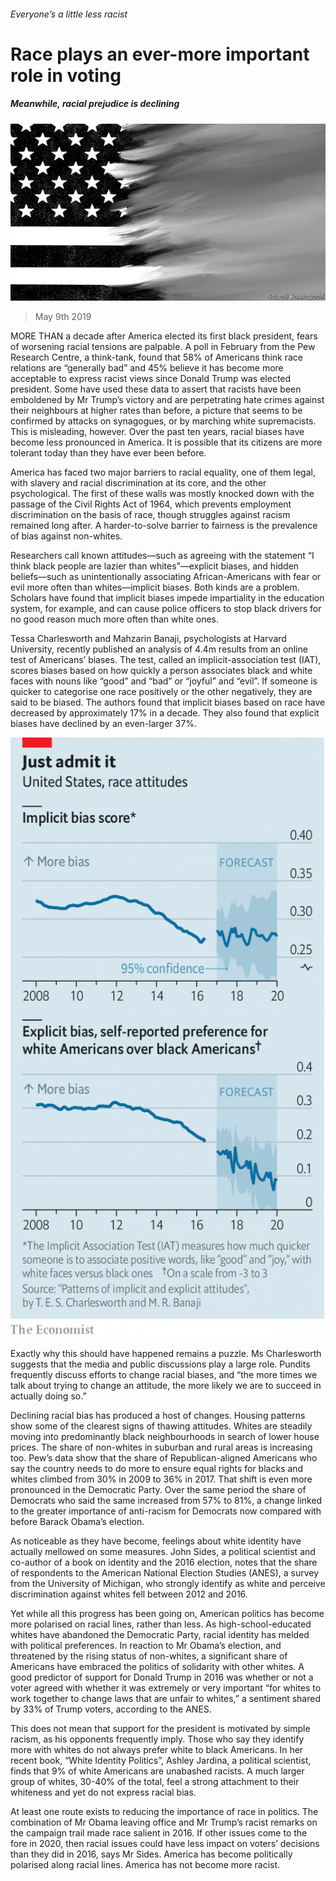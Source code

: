 ###### Everyone’s a little less racist

# Race plays an ever-more important role in voting 

##### Meanwhile, racial prejudice is declining 

![image](images/20190511_USD001_0.jpg) 

> May 9th 2019 

MORE THAN a decade after America elected its first black president, fears of worsening racial tensions are palpable. A poll in February from the Pew Research Centre, a think-tank, found that 58% of Americans think race relations are “generally bad” and 45% believe it has become more acceptable to express racist views since Donald Trump was elected president. Some have used these data to assert that racists have been emboldened by Mr Trump’s victory and are perpetrating hate crimes against their neighbours at higher rates than before, a picture that seems to be confirmed by attacks on synagogues, or by marching white supremacists. This is misleading, however. Over the past ten years, racial biases have become less pronounced in America. It is possible that its citizens are more tolerant today than they have ever been before. 

America has faced two major barriers to racial equality, one of them legal, with slavery and racial discrimination at its core, and the other psychological. The first of these walls was mostly knocked down with the passage of the Civil Rights Act of 1964, which prevents employment discrimination on the basis of race, though struggles against racism remained long after. A harder-to-solve barrier to fairness is the prevalence of bias against non-whites. 

Researchers call known attitudes—such as agreeing with the statement “I think black people are lazier than whites”—explicit biases, and hidden beliefs—such as unintentionally associating African-Americans with fear or evil more often than whites—implicit biases. Both kinds are a problem. Scholars have found that implicit biases impede impartiality in the education system, for example, and can cause police officers to stop black drivers for no good reason much more often than white ones. 

Tessa Charlesworth and Mahzarin Banaji, psychologists at Harvard University, recently published an analysis of 4.4m results from an online test of Americans’ biases. The test, called an implicit-association test (IAT), scores biases based on how quickly a person associates black and white faces with nouns like “good” and “bad” or “joyful” and “evil”. If someone is quicker to categorise one race positively or the other negatively, they are said to be biased. The authors found that implicit biases based on race have decreased by approximately 17% in a decade. They also found that explicit biases have declined by an even-larger 37%. 

![image](images/20190511_USC659.png) 

Exactly why this should have happened remains a puzzle. Ms Charlesworth suggests that the media and public discussions play a large role. Pundits frequently discuss efforts to change racial biases, and “the more times we talk about trying to change an attitude, the more likely we are to succeed in actually doing so.” 

Declining racial bias has produced a host of changes. Housing patterns show some of the clearest signs of thawing attitudes. Whites are steadily moving into predominantly black neighbourhoods in search of lower house prices. The share of non-whites in suburban and rural areas is increasing too. Pew’s data show that the share of Republican-aligned Americans who say the country needs to do more to ensure equal rights for blacks and whites climbed from 30% in 2009 to 36% in 2017. That shift is even more pronounced in the Democratic Party. Over the same period the share of Democrats who said the same increased from 57% to 81%, a change linked to the greater importance of anti-racism for Democrats now compared with before Barack Obama’s election. 

As noticeable as they have become, feelings about white identity have actually mellowed on some measures. John Sides, a political scientist and co-author of a book on identity and the 2016 election, notes that the share of respondents to the American National Election Studies (ANES), a survey from the University of Michigan, who strongly identify as white and perceive discrimination against whites fell between 2012 and 2016. 

Yet while all this progress has been going on, American politics has become more polarised on racial lines, rather than less. As high-school-educated whites have abandoned the Democratic Party, racial identity has melded with political preferences. In reaction to Mr Obama’s election, and threatened by the rising status of non-whites, a significant share of Americans have embraced the politics of solidarity with other whites. A good predictor of support for Donald Trump in 2016 was whether or not a voter agreed with whether it was extremely or very important “for whites to work together to change laws that are unfair to whites,” a sentiment shared by 33% of Trump voters, according to the ANES. 

This does not mean that support for the president is motivated by simple racism, as his opponents frequently imply. Those who say they identify more with whites do not always prefer white to black Americans. In her recent book, “White Identity Politics”, Ashley Jardina, a political scientist, finds that 9% of white Americans are unabashed racists. A much larger group of whites, 30-40% of the total, feel a strong attachment to their whiteness and yet do not express racial bias. 

At least one route exists to reducing the importance of race in politics. The combination of Mr Obama leaving office and Mr Trump’s racist remarks on the campaign trail made race salient in 2016. If other issues come to the fore in 2020, then racial issues could have less impact on voters’ decisions than they did in 2016, says Mr Sides. America has become politically polarised along racial lines. America has not become more racist. 

